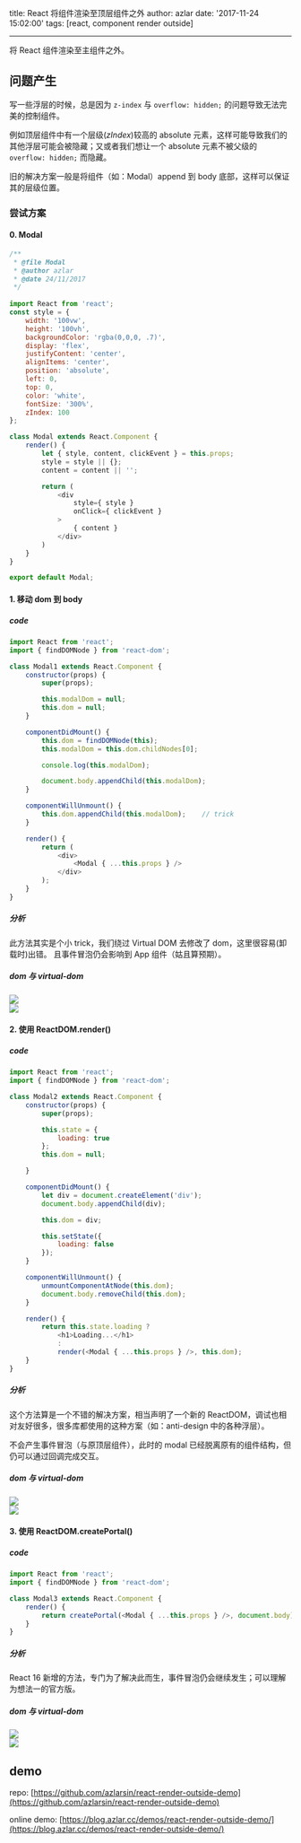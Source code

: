 title: React 将组件渲染至顶层组件之外
author: azlar
date: '2017-11-24 15:02:00'
tags: [react, component render outside]

---

将 React 组件渲染至主组件之外。
<!-- desc -->

## 问题产生
写一些浮层的时候，总是因为 `z-index` 与 `overflow: hidden;` 的问题导致无法完美的控制组件。

例如顶层组件中有一个层级(*zIndex*)较高的 absolute 元素，这样可能导致我们的其他浮层可能会被隐藏；又或者我们想让一个 absolute 元素不被父级的 `overflow: hidden;` 而隐藏。

旧的解决方案一般是将组件（如：Modal）append 到 body 底部，这样可以保证其的层级位置。

### 尝试方案
#### 0. Modal
```js
/**
 * @file Modal
 * @author azlar
 * @date 24/11/2017
 */
 
import React from 'react';
const style = {
    width: '100vw',
    height: '100vh',
    backgroundColor: 'rgba(0,0,0, .7)',
    display: 'flex',
    justifyContent: 'center',
    alignItems: 'center',
    position: 'absolute',
    left: 0,
    top: 0,
    color: 'white',
    fontSize: '300%',
    zIndex: 100
};

class Modal extends React.Component {
    render() {
        let { style, content, clickEvent } = this.props;
        style = style || {};
        content = content || '';

        return (
            <div
                style={ style }
                onClick={ clickEvent }
            >
                { content }
            </div>
        )
    }
}

export default Modal;
```
#### 1. 移动 dom 到 body
##### code
```js
import React from 'react';
import { findDOMNode } from 'react-dom';

class Modal1 extends React.Component {
    constructor(props) {
        super(props);

        this.modalDom = null;
        this.dom = null;
    }

    componentDidMount() {
        this.dom = findDOMNode(this);
        this.modalDom = this.dom.childNodes[0];

        console.log(this.modalDom);

        document.body.appendChild(this.modalDom);
    }

    componentWillUnmount() {
        this.dom.appendChild(this.modalDom);    // trick
    }

    render() {
        return (
            <div>
                <Modal { ...this.props } />
            </div>
        );
    }
}
```

##### 分析
此方法其实是个小 trick，我们绕过 Virtual DOM 去修改了 dom，这里很容易(卸载时)出错。
且事件冒泡仍会影响到 App 组件（姑且算预期）。

##### dom 与 virtual-dom
![](//blog.azlar.cc/images/react-render-component-outside/modal_1_dom.jpeg)
<br>
![](//blog.azlar.cc/images/react-render-component-outside/modal_1_vd.jpeg)

#### 2. 使用 ReactDOM.render()
##### code
```js
import React from 'react';
import { findDOMNode } from 'react-dom';

class Modal2 extends React.Component {
    constructor(props) {
        super(props);

        this.state = {
            loading: true
        };
        this.dom = null;

    }

    componentDidMount() {
        let div = document.createElement('div');
        document.body.appendChild(div);

        this.dom = div;

        this.setState({
            loading: false
        });
    }

    componentWillUnmount() {
        unmountComponentAtNode(this.dom);
        document.body.removeChild(this.dom);
    }

    render() {
        return this.state.loading ?
            <h1>Loading...</h1>
            :
            render(<Modal { ...this.props } />, this.dom);
    }
}
```
##### 分析
这个方法算是一个不错的解决方案，相当声明了一个新的 ReactDOM，调试也相对友好很多，很多库都使用的这种方案（如：anti-design 中的各种浮层）。

不会产生事件冒泡（与原顶层组件），此时的 modal 已经脱离原有的组件结构，但仍可以通过回调完成交互。

##### dom 与 virtual-dom
![](//blog.azlar.cc/images/react-render-component-outside/modal_2_dom.jpeg)
<br>
![](//blog.azlar.cc/images/react-render-component-outside/modal_2_vd.jpeg)

#### 3. 使用 ReactDOM.createPortal()
##### code
```js
import React from 'react';
import { findDOMNode } from 'react-dom';

class Modal3 extends React.Component {
    render() {
        return createPortal(<Modal { ...this.props } />, document.body);
    }
}
```
##### 分析
React 16 新增的方法，专门为了解决此而生，事件冒泡仍会继续发生；可以理解为想法一的官方版。

##### dom 与 virtual-dom
![](//blog.azlar.cc/images/react-render-component-outside/modal_3_dom.jpeg)
<br>
![](//blog.azlar.cc/images/react-render-component-outside/modal_3_vd.jpeg)


## demo
repo: [https://github.com/azlarsin/react-render-outside-demo](https://github.com/azlarsin/react-render-outside-demo)

online demo: [https://blog.azlar.cc/demos/react-render-outside-demo/](https://blog.azlar.cc/demos/react-render-outside-demo/)

